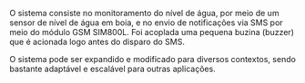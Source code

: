 O sistema consiste no monitoramento do nível de água, por meio de um sensor de nível de água em boia, e no envio de notificações via SMS por meio do módulo GSM SIM800L. Foi acoplada uma pequena buzina (buzzer) que é acionada logo antes do disparo do SMS.

O sistema pode ser expandido e modificado para diversos contextos, sendo bastante adaptável e escalável para outras aplicações. 
